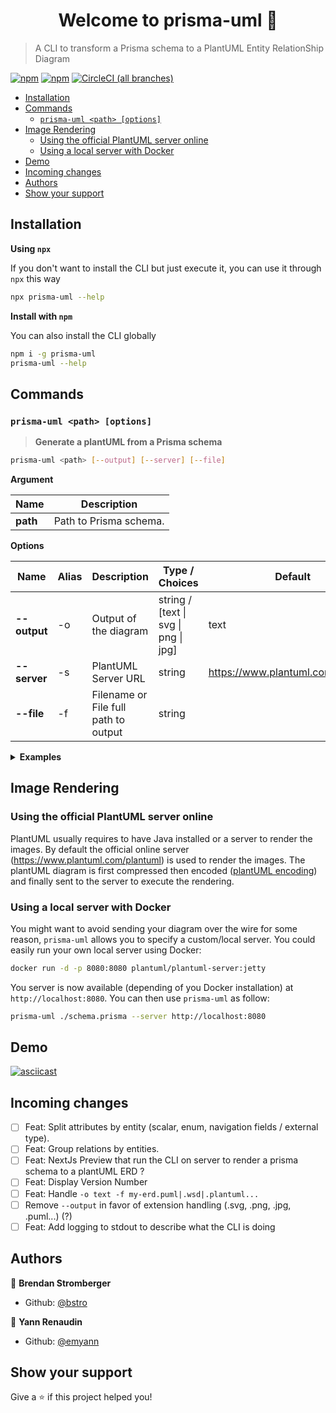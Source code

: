 <h1 align="center">Welcome to prisma-uml 👋</h1>

> A CLI to transform a Prisma schema to a PlantUML Entity RelationShip Diagram

[![npm](https://img.shields.io/npm/v/prisma-uml.svg?style=for-the-badge)](https://www.npmjs.com/package/prisma-uml) [![npm](https://img.shields.io/npm/dy/prisma-uml.svg?style=for-the-badge)](https://npm-stat.com/charts.html?package=prisma-uml) [![CircleCI (all branches)](https://img.shields.io/circleci/project/github/emyann/prisma-uml/master.svg?style=for-the-badge)](https://circleci.com/gh/emyann/prisma-uml)

- [Installation](#installation)
- [Commands](#commands)
  - [`prisma-uml <path> [options]`](#prisma-uml-path-options)
- [Image Rendering](#image-rendering)
  - [Using the official PlantUML server online](#using-the-official-plantuml-server-online)
  - [Using a local server with Docker](#using-a-local-server-with-docker)
- [Demo](#demo)
- [Incoming changes](#incoming-changes)
- [Authors](#authors)
- [Show your support](#show-your-support)

## Installation

**Using `npx`**

If you don't want to install the CLI but just execute it, you can use it through `npx` this way

```sh
npx prisma-uml --help
```

**Install with `npm`**

You can also install the CLI globally

```sh
npm i -g prisma-uml
prisma-uml --help
```

## Commands

### `prisma-uml <path> [options]`

> **Generate a plantUML from a Prisma schema**

```sh
prisma-uml <path> [--output] [--server] [--file]
```

**Argument**

| Name     | Description            |
| -------- | ---------------------- |
| **path** | Path to Prisma schema. |

**Options**

| Name         | Alias | Description                          | Type / Choices                       | Default                           |
| ------------ | ----- | ------------------------------------ | ------------------------------------ | --------------------------------- |
| **--output** | -o    | Output of the diagram                | string / [text \| svg \| png \| jpg] | text                              |
| **--server** | -s    | PlantUML Server URL                  | string                               | https://www.plantuml.com/plantuml |
| **--file**   | -f    | Filename or File full path to output | string                               |                                   |

<details><summary><strong>Examples</strong></summary>
<p>

```sh
# Output a plantUML Entity Relation Diagram as text
prisma-uml ./schema.prisma

# Save the diagram into a .plantuml file
prisma-uml ./schema.prisma > my-erd.plantuml

# Output a diagram as SVG
prisma-uml ./schema.prisma --output svg --file my-erd.svg

# Output a diagram as PNG
prisma-uml ./schema.prisma -o png -f my-erd.png

#  Use a plantUML custom server to render the image
prisma-uml ./schema.prisma --server http://localhost:8080
```

</p>
</details>

## Image Rendering

### Using the official PlantUML server online

PlantUML usually requires to have Java installed or a server to render the images. By default the official online server (https://www.plantuml.com/plantuml) is used to render the images. The plantUML diagram is first compressed then encoded ([plantUML encoding](https://plantuml.com/fr/code-javascript-synchronous)) and finally sent to the server to execute the rendering.

### Using a local server with Docker

You might want to avoid sending your diagram over the wire for some reason, `prisma-uml` allows you to specify a custom/local server. You could easily run your own local server using Docker:

```sh
docker run -d -p 8080:8080 plantuml/plantuml-server:jetty
```

You server is now available (depending of you Docker installation) at `http://localhost:8080`. You can then use `prisma-uml` as follow:

```sh
prisma-uml ./schema.prisma --server http://localhost:8080
```

## Demo

[![asciicast](https://asciinema.org/a/322572.svg)](https://asciinema.org/a/322572)

## Incoming changes

- [ ] Feat: Split attributes by entity (scalar, enum, navigation fields / external type).
- [ ] Feat: Group relations by entities.
- [ ] Feat: NextJs Preview that run the CLI on server to render a prisma schema to a plantUML ERD ?
- [ ] Feat: Display Version Number
- [ ] Feat: Handle `-o text -f my-erd.puml|.wsd|.plantuml...`
- [ ] Remove `--output` in favor of extension handling (.svg, .png, .jpg, .puml...) (?)
- [ ] Feat: Add logging to stdout to describe what the CLI is doing

## Authors

👤 **Brendan Stromberger**

- Github: [@bstro](https://github.com/bstro)

👤 **Yann Renaudin**

- Github: [@emyann](https://github.com/emyann)

## Show your support

Give a ⭐️ if this project helped you!
